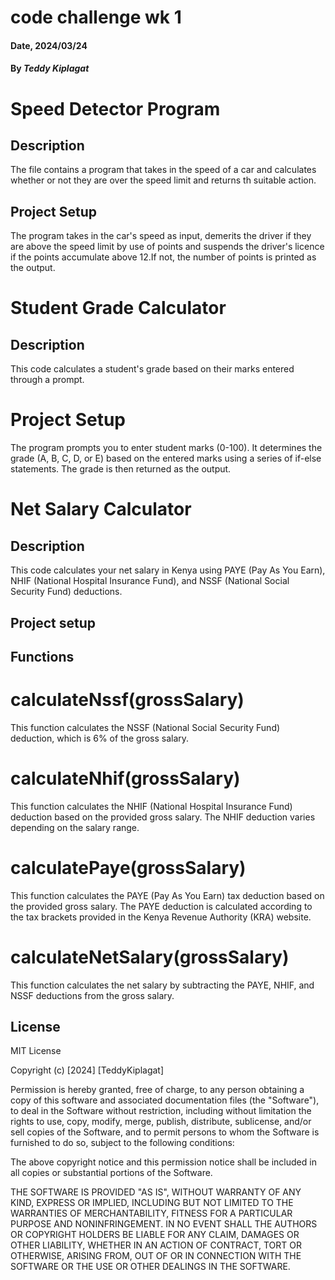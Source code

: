 # code challenge wk 1
#### Date, 2024/03/24

#### By *Teddy Kiplagat*

# Speed Detector Program

## Description
The file contains a program that takes in the speed of a car and calculates whether or not they are over the speed limit and returns th suitable action.

## Project Setup
The program takes in the car's speed as input, demerits the driver if they are above the speed limit by use of points and suspends the driver's licence if the points accumulate above 12.If not, the number of points is printed as the output.


# Student Grade Calculator

## Description
This code calculates a student's grade based on their marks entered through a prompt.

# Project Setup
The program prompts you to enter student marks (0-100).
It determines the grade (A, B, C, D, or E) based on the entered marks using a series of if-else statements.
The grade is then returned as the output.

# Net Salary Calculator

## Description
This code calculates your net salary in Kenya using PAYE (Pay As You Earn), NHIF (National Hospital Insurance Fund), and NSSF (National Social Security Fund) deductions.

## Project setup

## Functions
# calculateNssf(grossSalary)
This function calculates the NSSF (National Social Security Fund) deduction, which is 6% of the gross salary.

# calculateNhif(grossSalary)
This function calculates the NHIF (National Hospital Insurance Fund) deduction based on the provided gross salary. The NHIF deduction varies depending on the salary range.

# calculatePaye(grossSalary)
This function calculates the PAYE (Pay As You Earn) tax deduction based on the provided gross salary. The PAYE deduction is calculated according to the tax brackets provided in the Kenya Revenue Authority (KRA) website.

# calculateNetSalary(grossSalary)
This function calculates the net salary by subtracting the PAYE, NHIF, and NSSF deductions from the gross salary.

 ## License
 MIT License

Copyright (c) [2024] [TeddyKiplagat]

Permission is hereby granted, free of charge, to any person obtaining a copy
of this software and associated documentation files (the "Software"), to deal
in the Software without restriction, including without limitation the rights
to use, copy, modify, merge, publish, distribute, sublicense, and/or sell
copies of the Software, and to permit persons to whom the Software is
furnished to do so, subject to the following conditions:

The above copyright notice and this permission notice shall be included in all
copies or substantial portions of the Software.

THE SOFTWARE IS PROVIDED "AS IS", WITHOUT WARRANTY OF ANY KIND, EXPRESS OR
IMPLIED, INCLUDING BUT NOT LIMITED TO THE WARRANTIES OF MERCHANTABILITY,
FITNESS FOR A PARTICULAR PURPOSE AND NONINFRINGEMENT. IN NO EVENT SHALL THE
AUTHORS OR COPYRIGHT HOLDERS BE LIABLE FOR ANY CLAIM, DAMAGES OR OTHER
LIABILITY, WHETHER IN AN ACTION OF CONTRACT, TORT OR OTHERWISE, ARISING FROM,
OUT OF OR IN CONNECTION WITH THE SOFTWARE OR THE USE OR OTHER DEALINGS IN THE
SOFTWARE.
